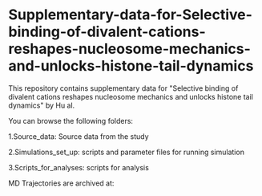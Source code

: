 # Supplementary-data-for-Selective-binding-of-divalent-cations-reshapes-nucleosome-mechanics-and-unlocks-histone-tail-dynamics
This repository contains supplementary data for "Selective binding of divalent cations reshapes nucleosome mechanics and unlocks histone tail dynamics" by Hu al.

You can browse the following folders:

1.Source_data: Source data from the study

2.Simulations_set_up: scripts and parameter files for running simulation

3.Scripts_for_analyses: scripts for analysis

MD Trajectories are archived at: 
